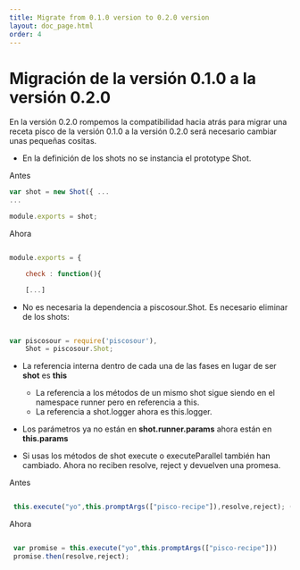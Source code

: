 ```yaml
---
title: Migrate from 0.1.0 version to 0.2.0 version
layout: doc_page.html
order: 4
---
```


# Migración de la versión 0.1.0 a la versión 0.2.0

En la versión 0.2.0 rompemos la compatibilidad hacia atrás para migrar una receta pisco de la versión 0.1.0 a la versión 0.2.0 será necesario cambiar unas pequeñas cositas.

- En la definición de los shots no se instancia el prototype Shot.

Antes
```js
var shot = new Shot({ ...
...

module.exports = shot;
```

Ahora

```js

module.exports = {

    check : function(){

    [...]
```

- No es necesaria la dependencia a piscosour.Shot. Es necesario eliminar de los shots:

```js

var piscosour = require('piscosour'),
    Shot = piscosour.Shot;

```

- La referencia interna dentro de cada una de las fases en lugar de ser **shot** es **this**
    - La referencia a los métodos de un mismo shot sigue siendo en el namespace runner pero en referencia a this.
    - La referencia a shot.logger ahora es this.logger.

- Los parámetros ya no están en **shot.runner.params** ahora están en **this.params**
- Si usas los métodos de shot execute o executeParallel también han cambiado. Ahora no reciben resolve, reject y devuelven una promesa.

 Antes
```js

 this.execute("yo",this.promptArgs(["pisco-recipe"]),resolve,reject); (devolvía undefined siempre)

```

 Ahora

```js

 var promise = this.execute("yo",this.promptArgs(["pisco-recipe"]))
 promise.then(resolve,reject);

```
